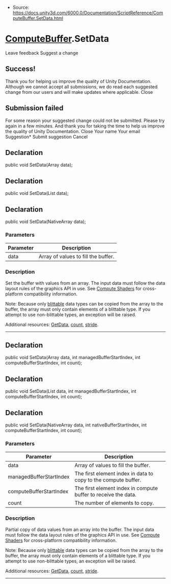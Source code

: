 * Source: https://docs.unity3d.com/6000.0/Documentation/ScriptReference/ComputeBuffer.SetData.html

#  [ComputeBuffer](https://docs.unity3d.com/6000.0/Documentation/ScriptReference/ComputeBuffer.html).SetData
Leave feedback
Suggest a change
## Success!
Thank you for helping us improve the quality of Unity Documentation. Although we cannot accept all submissions, we do read each suggested change from our users and will make updates where applicable.
Close
## Submission failed
For some reason your suggested change could not be submitted. Please <a>try again</a> in a few minutes. And thank you for taking the time to help us improve the quality of Unity Documentation.
Close
Your name Your email Suggestion* Submit suggestion
Cancel
## Declaration
public void SetData(Array data); 
## Declaration
public void SetData(List<T> data); 
## Declaration
public void SetData(NativeArray<T> data); 
### Parameters
Parameter | Description  
---|---  
data | Array of values to fill the buffer.  
### Description
Set the buffer with values from an array.
The input data must follow the data layout rules of the graphics API in use. See [Compute Shaders](https://docs.unity3d.com/6000.0/Documentation/Manual/class-ComputeShader.html) for cross-platform compatibility information.  
  
Note: Because only [blittable](https://docs.microsoft.com/en-us/dotnet/framework/interop/blittable-and-non-blittable-types) data types can be copied from the array to the buffer, the array must only contain elements of a blittable type. If you attempt to use non-blittable types, an exception will be raised.  
  
Additional resources: [GetData](https://docs.unity3d.com/6000.0/Documentation/ScriptReference/ComputeBuffer.GetData.html), [count](https://docs.unity3d.com/6000.0/Documentation/ScriptReference/ComputeBuffer-count.html), [stride](https://docs.unity3d.com/6000.0/Documentation/ScriptReference/ComputeBuffer-stride.html).
* * *
## Declaration
public void SetData(Array data, int managedBufferStartIndex, int computeBufferStartIndex, int count); 
## Declaration
public void SetData(List<T> data, int managedBufferStartIndex, int computeBufferStartIndex, int count); 
## Declaration
public void SetData(NativeArray<T> data, int nativeBufferStartIndex, int computeBufferStartIndex, int count); 
### Parameters
Parameter | Description  
---|---  
data | Array of values to fill the buffer.  
managedBufferStartIndex | The first element index in data to copy to the compute buffer.  
computeBufferStartIndex | The first element index in compute buffer to receive the data.  
count | The number of elements to copy.  
### Description
Partial copy of data values from an array into the buffer.
The input data must follow the data layout rules of the graphics API in use. See [Compute Shaders](https://docs.unity3d.com/6000.0/Documentation/Manual/class-ComputeShader.html) for cross-platform compatibility information.  
  
Note: Because only [blittable](https://docs.microsoft.com/en-us/dotnet/framework/interop/blittable-and-non-blittable-types) data types can be copied from the array to the buffer, the array must only contain elements of a blittable type. If you attempt to use non-blittable types, an exception will be raised.  
  
Additional resources: [GetData](https://docs.unity3d.com/6000.0/Documentation/ScriptReference/ComputeBuffer.GetData.html), [count](https://docs.unity3d.com/6000.0/Documentation/ScriptReference/ComputeBuffer-count.html), [stride](https://docs.unity3d.com/6000.0/Documentation/ScriptReference/ComputeBuffer-stride.html).
* * *
